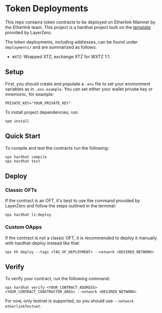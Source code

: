# Token Deployments

This repo contains token contracts to be deployed on Etherlink Mainnet by the Etherlink team. This project is a hardhat project built on the [template](https://docs.layerzero.network/v2/developers/evm/create-lz-oapp/start) provided by LayerZero.

The token deployments, including addresses, can be found under `deployments/` and are summarized as follows:
- `WXTZ`: Wrapped XTZ, exchange XTZ for WXTZ 1:1.

## Setup

First, you should create and populate a `.env` file to set your environment variables as in `.env.example`. You can set either your wallet private key or mnemonic, for example:

```
PRIVATE_KEY="YOUR_PRIVATE_KEY"
```

To install project dependencies, run:

```
npm install
```

## Quick Start

To compile and test the contracts run the following:

```
npx hardhat compile
npx hardhat test
```

## Deploy

### Classic OFTs

If the contract is an OFT, it's best to use the command provided by LayerZero and follow the steps outlined in the terminal:

```
npx hardhat lz:deploy
```

### Custom OApps

If the contract is not a classic OFT, it is recommended to deploy it manually with hardhat-deploy instead like that:
```
npx hh deploy --tags <TAG_OF_DEPLOYMENT> --network <DESIRED_NETWORK>
```

## Verify

To verify your contract, run the following command:

```
npx hardhat verify <YOUR_CONTRACT_ADDRESS> <YOUR_CONTRACT_CONSTRUCTOR_ARGS> --network <DESIRED_NETWORK>
```

For now, only testnet is supported, so you should use `--network etherlinkTestnet`.
